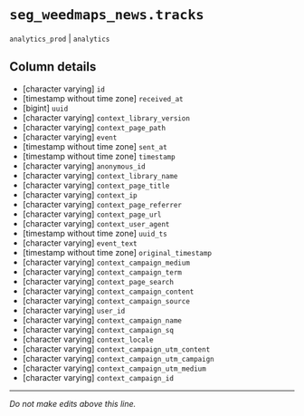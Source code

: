 # `seg_weedmaps_news.tracks`
`analytics_prod` | `analytics`

## Column details
* [character varying] `id`
* [timestamp without time zone] `received_at`
* [bigint]    `uuid`
* [character varying] `context_library_version`
* [character varying] `context_page_path`
* [character varying] `event`
* [timestamp without time zone] `sent_at`
* [timestamp without time zone] `timestamp`
* [character varying] `anonymous_id`
* [character varying] `context_library_name`
* [character varying] `context_page_title`
* [character varying] `context_ip`
* [character varying] `context_page_referrer`
* [character varying] `context_page_url`
* [character varying] `context_user_agent`
* [timestamp without time zone] `uuid_ts`
* [character varying] `event_text`
* [timestamp without time zone] `original_timestamp`
* [character varying] `context_campaign_medium`
* [character varying] `context_campaign_term`
* [character varying] `context_page_search`
* [character varying] `context_campaign_content`
* [character varying] `context_campaign_source`
* [character varying] `user_id`
* [character varying] `context_campaign_name`
* [character varying] `context_campaign_sq`
* [character varying] `context_locale`
* [character varying] `context_campaign_utm_content`
* [character varying] `context_campaign_utm_campaign`
* [character varying] `context_campaign_utm_medium`
* [character varying] `context_campaign_id`

-------------------------------------------------------------------------------
*Do not make edits above this line.*
